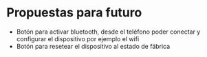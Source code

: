 # Propuestas para futuro

- Botón para activar bluetooth, desde el teléfono poder conectar y 
  configurar el dispositivo por ejemplo el wifi
- Botón para resetear el dispositivo al estado de fábrica